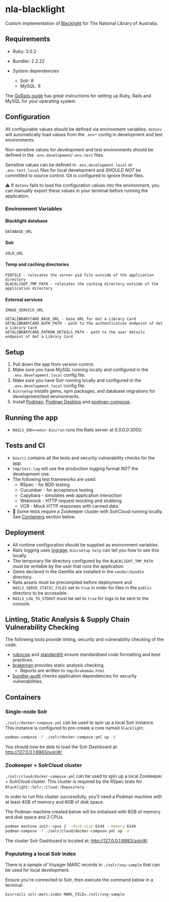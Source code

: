 # nla-blacklight

Custom implementation of [Blacklight](http://projectblacklight.org/) for The National Library of Australia.

## Requirements

* Ruby: 3.0.2
* Bundler: 2.2.22

* System dependencies
    - Solr: 8
    - MySQL: 8

The [GoRails guide](https://gorails.com/setup) has great instructions for setting up Ruby, Rails and MySQL for your operating system.

## Configuration

All configurable values should be defined via environment variables. `dotenv` will automatically load values
from the `.env*` config in development and test environments.

Non-sensitive values for development and test environments should be defined in the `.env.development`/`.env.test` files.

Sensitive values can be defined in `.env.development.local` or `.env.test.local` files for local development 
and *SHOULD NOT* be committed to source control. Git is configured to ignore these files.

⚠️ If `dotenv` fails to load the configuration values into the environment, you can manually export these
values in your terminal before running the application.

### Environment Variables

#### Blacklight database
    DATABASE_URL

#### Solr
    SOLR_URL

#### Temp and caching directories
    PIDFILE - relocates the server pid file outside of the application directory
    BLACKLIGHT_TMP_PATH - relocates the caching directory outside of the application directory

#### External services
    IMAGE_SERVICE_URL

    GETALIBRARYCARD_BASE_URL - base URL for Get a Library Card
    GETALIBRARYCARD_AUTH_PATH - path to the authentication endpoint of Get a Library Card
    GETALIBRARYCARD_PATRON_DETAILS_PATH - path to the user details endpoint of Get a Library Card

## Setup

1. Pull down the app from version control.
2. Make sure you have MySQL running locally and configured in the `.env.development.local` config file.
3. Make sure you have Solr running locally and configured in the `.env.development.local` config file.
4. `bin/setup` installs gems, npm packages, and database migrations for development/test environments.
5. Install [Podman](https://podman.io/), [Podman Desktop](https://podman-desktop.io/) and [podman-compose](https://github.com/containers/podman-compose).

## Running the app

* `RAILS_ENV=<env> bin/run` runs the Rails server at 0.0.0.0:3000.

## Tests and CI

* `bin/ci` contains all the tests and security vulnerability checks for the app.
* `tmp/test.log` will use the production logging format *NOT* the development one.
* The following test frameworks are used:
    * RSpec - for BDD testing
    * Cucumber - for acceptance testing
    * Capybara - simulates web application interaction
    * Webmock - HTTP request mocking and stubbing
    * VCR - Mock HTTP responses with canned data
* 🚨 Some tests require a Zookeeper cluster with SolrCloud running locally. See [Containers](#containers) section below.

## Deployment

* All runtime configuration should be supplied as environment variables.
* Rails logging uses [lograge](https://github.com/roidrage/lograge). `bin/setup help` can tell you how to see this locally.
* The temporary file directory configured by the `BLACKLIGHT_TMP_PATH` must be writable by the user that runs the application.
* Gems declared in the Gemfile are installed in the `vendor/bundle` directory.
* Rails assets must be precompiled before deployment and `RAILS_SERVE_STATIC_FILES` set to `true` in order for files in the `public` directory to be accessible.
* `RAILS_LOG_TO_STDOUT` must be set to `true` for logs to be sent to the console.

## Linting, Static Analysis & Supply Chain Vulnerability Checking

The following tools provide linting, security and vulnerability checking of the code.

* [rubocop](https://rubocop.org/) and [standardrb](https://github.com/testdouble/standard) ensure standardised code formatting and best practices.
* [brakeman](https://github.com/presidentbeef/brakeman) provides static analysis checking.
    * Reports are written to `tmp/brakeman.html`
* [bundler-audit](https://github.com/rubysec/bundler-audit) checks application dependencies for security vulnerabilities.

## Containers

### Single-node Solr

`./solr/docker-compose.yml` can be used to spin up a local Solr instance. This instance is configured to pre-create a core named `blacklight`.

```bash
podman-compose -f ./solr/docker-compose.yml up -d
```

You should now be able to load the Solr Dashboard at: http://127.0.0.1:8983/solr/#/

### Zookeeper + SolrCloud cluster

`./solr/cloud/docker-compose.yml` can be used to spin up a local Zookeeper + SolrCloud cluster.
This cluster is required by the RSpec tests for `Blacklight::Solr::Cloud::Repository`.

In order to run this cluster successfully, you'll need a Podman machine with at least 4GB of memory and 6GB of disk space.

The Podman machine created below will be initialised with 6GB of memory and disk space and 2 CPUs.

```bash
podman machine init--cpus 2 --disk-size 6144 --memory 6144 
podman-compose -f ./solr/cloud/docker-compose.yml up -d
```

The cluster Solr Dashboard is located at: http://127.0.0.1:8983/solr/#/

### Populating a local Solr index

There is a sample of Voyager MARC records in `./solr/voy-sample` that can be used for local development.

Ensure you're connected to Solr, then execute the command below in a terminal:

```bash
bin/rails solr:marc:index MARC_FILE=./solr/voy-sample
```
